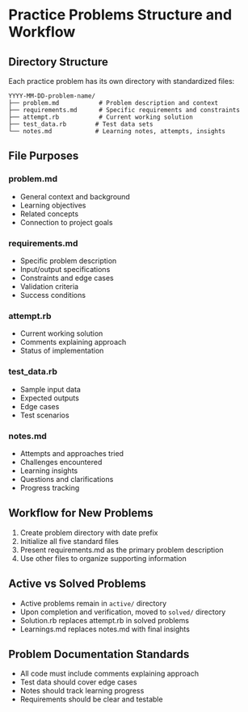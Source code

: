 # Practice Problems Structure and Workflow

## Directory Structure
Each practice problem has its own directory with standardized files:

```
YYYY-MM-DD-problem-name/
├── problem.md           # Problem description and context
├── requirements.md      # Specific requirements and constraints
├── attempt.rb           # Current working solution
├── test_data.rb        # Test data sets
└── notes.md            # Learning notes, attempts, insights
```

## File Purposes

### problem.md
- General context and background
- Learning objectives
- Related concepts
- Connection to project goals

### requirements.md
- Specific problem description
- Input/output specifications
- Constraints and edge cases
- Validation criteria
- Success conditions

### attempt.rb
- Current working solution
- Comments explaining approach
- Status of implementation

### test_data.rb
- Sample input data
- Expected outputs
- Edge cases
- Test scenarios

### notes.md
- Attempts and approaches tried
- Challenges encountered
- Learning insights
- Questions and clarifications
- Progress tracking

## Workflow for New Problems
1. Create problem directory with date prefix
2. Initialize all five standard files
3. Present requirements.md as the primary problem description
4. Use other files to organize supporting information

## Active vs Solved Problems
- Active problems remain in `active/` directory
- Upon completion and verification, moved to `solved/` directory
- Solution.rb replaces attempt.rb in solved problems
- Learnings.md replaces notes.md with final insights

## Problem Documentation Standards
- All code must include comments explaining approach
- Test data should cover edge cases
- Notes should track learning progress
- Requirements should be clear and testable